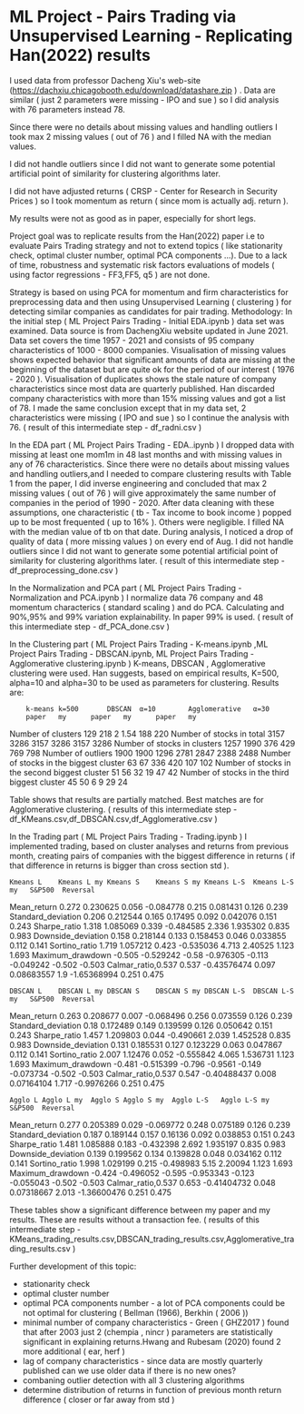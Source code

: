 ﻿# ML Project - Pairs Trading via Unsupervised Learning - Replicating Han(2022) results
I used data from professor Dacheng Xiu's web-site (https://dachxiu.chicagobooth.edu/download/datashare.zip ) . Data are similar ( just 2 parameters were missing - IPO and sue ) so I did analysis with 76 parameters instead 78.

Since there were no details about missing values and handling outliers I took max 2 missing values ( out of 76 ) and I filled NA with the median values.

I did not handle outliers since I did not want to generate some potential artificial point of similarity for clustering algorithms later.

I did not have adjusted returns (  CRSP - Center for Research in Security Prices ) so I took momentum as return ( since mom is actually adj. return ).  

My results were not as good as in paper, especially for short legs. 


Project goal was to replicate results from the Han(2022) paper i.e to evaluate Pairs Trading strategy and not to extend topics ( like stationarity check, optimal cluster number, optimal PCA components  ...). Due to a lack of time, robustness and systematic risk factors evaluations of models ( using factor regressions - FF3,FF5, q5 ) are not done.

Strategy is based on using PCA for momentum and firm characteristics for preprocessing data and then using Unsupervised Learning ( clustering ) for detecting similar companies as candidates for pair trading. 
Methodology:
In the initial step ( ML Project Pairs Trading - Initial EDA.ipynb ) data set was examined. Data source is from DachengXiu website updated  in June 2021. Data set covers the time 1957 - 2021 and consists of 95 company characteristics of 1000 - 8000 companies. Visualisation of missing values shows expected behavior that significant amounts of data are missing at the beginning of the dataset but are quite ok for the period of our interest ( 1976 - 2020 ). Visualisation of duplicates shows the stale nature of company characteristics since most data are quarterly published. Han discarded company characteristics with more than 15% missing values and got a list of 78. I made the same conclusion except that in my data set, 2 characteristics were missing ( IPO and sue ) so I continue the analysis with 76. ( result of this intermediate step - df_radni.csv )

In the EDA part ( ML Project Pairs Trading - EDA..ipynb ) I dropped data with missing at least one mom1m in 48 last months and with missing values in any of 76 characteristics. Since there were no details about missing values and handling outliers,and I needed to compare clustering results with Table 1 from the paper, I did inverse engineering and concluded that max 2 missing values ( out of 76 ) will give approximately the same number of companies in the period of 1990 - 2020. After data cleaning with these assumptions, one characteristic ( tb - Tax income to book income ) popped up to be most frequented ( up to 16% ). Others were negligible. I filled NA with the median value of tb on that date. During analysis, I noticed a drop of quality of data ( more missing values ) on every end of Aug. I did not handle outliers since I did not want to generate some potential artificial point of similarity for clustering algorithms later.
( result of this intermediate step - df_preprocessing_done.csv )

In the Normalization and PCA part ( ML Project Pairs Trading - Normalization and PCA.ipynb ) I normalize data 76 company and 48 momentum characterics ( standard scaling ) and do PCA. Calculating and 90%,95% and 99% variation explainability. In paper 99% is used. ( result of this intermediate step - df_PCA_done.csv )

In the Clustering part ( ML Project Pairs Trading - K-means.ipynb ,ML Project Pairs Trading - DBSCAN.ipynb, ML Project Pairs Trading - Agglomerative clustering.ipynb  ) K-means, DBSCAN ,  Agglomerative clustering were used. Han suggests, based on empirical results, K=500, alpha=10 and alpha=30 to be used as parameters for clustering. Results are:

		k-means	k=500		DBSCAN	α=10		Agglomerative	α=30
		paper	my		paper	my		paper	my
Number of clusters		129	218		2	1.54		188	220
Number of stocks in total		3157	3286		3157	3286		3157	3286
Number of stocks in clusters		1257	1990		376	429		769	798
Number of outliers 1900		1900	1296		2781	2847		2388	2488
Number of stocks in the biggest cluster		63	67		336	420		107	102
Number of stocks in the second biggest cluster		51	56		32	19		47	42
Number of stocks in the third biggest cluster		45	50		6	9		29	24

Table shows that results are partially matched. Best matches are for Agglomerative clustering. ( results of this intermediate step - df_KMeans.csv,df_DBSCAN.csv,df_Agglomerative.csv )

In the Trading part ( ML Project Pairs Trading - Trading.ipynb ) I implemented trading, based on cluster analyses and returns from previous month, creating pairs of companies with the biggest difference in returns ( if that difference in returns is bigger than cross section std ).

	Kmeans L	Kmeans L my	Kmeans S	Kmeans S my	Kmeans L-S	Kmeans L-S my	S&P500	Reversal
Mean_return	0.272	0.230625	0.056	-0.084778	0.215	0.081431	0.126	0.239
Standard_deviation	0.206	0.212544	0.165	0.17495	0.092	0.042076	0.151	0.243
Sharpe_ratio	1.318	1.085069	0.339	-0.484585	2.336	1.935302	0.835	0.983
Downside_deviation	0.158	0.218144	0.133	0.158453	0.046	0.033855	0.112	0.141
Sortino_ratio	1.719	1.057212	0.423	-0.535036	4.713	2.40525	1.123	1.693
Maximum_drawdown	-0.505	-0.529242	-0.58	-0.976305	-0.113	-0.049242	-0.502	-0.503
Calmar_ratio,0.537	0.537	-0.43576474	0.097	0.08683557	1.9	-1.65368994	0.251	0.475


	DBSCAN L	DBSCAN L my	DBSCAN S	DBSCAN S my	DBSCAN L-S	DBSCAN L-S my	S&P500	Reversal
Mean_return	0.263	0.208677	0.007	-0.068496	0.256	0.073559	0.126	0.239
Standard_deviation	0.18	0.172489	0.149	0.139599	0.126	0.050642	0.151	0.243
Sharpe_ratio	1.457	1.209803	0.044	-0.490661	2.039	1.452528	0.835	0.983
Downside_deviation	0.131	0.185531	0.127	0.123229	0.063	0.047867	0.112	0.141
Sortino_ratio	2.007	1.12476	0.052	-0.555842	4.065	1.536731	1.123	1.693
Maximum_drawdown	-0.481	-0.515399	-0.796	-0.9561	-0.149	-0.073734	-0.502	-0.503
Calmar_ratio,0.537	0.547	-0.40488437	0.008	0.07164104	1.717	-0.9976266	0.251	0.475


	Agglo L	Agglo L my	Agglo S	Agglo S my	Agglo L-S	Agglo L-S my	S&P500	Reversal
Mean_return	0.277	0.205389	0.029	-0.069772	0.248	0.075189	0.126	0.239
Standard_deviation	0.187	0.189144	0.157	0.16136	0.092	0.038853	0.151	0.243
Sharpe_ratio	1.481	1.085888	0.183	-0.432398	2.692	1.935197	0.835	0.983
Downside_deviation	0.139	0.199562	0.134	0.139828	0.048	0.034162	0.112	0.141
Sortino_ratio	1.998	1.029199	0.215	-0.498983	5.15	2.20094	1.123	1.693
Maximum_drawdown	-0.424	-0.496052	-0.595	-0.953343	-0.123	-0.055043	-0.502	-0.503
Calmar_ratio,0.537	0.653	-0.41404732	0.048	0.07318667	2.013	-1.36600476	0.251	0.475


These tables show a significant difference between my paper and my results. These are results without a transaction fee.
( results of this intermediate step - KMeans_trading_results.csv,DBSCAN_trading_results.csv,Agglomerative_trading_results.csv )

Further development of this topic:
-  stationarity check
- optimal cluster number 
- optimal PCA components number - a lot of PCA components could be not optimal for clustering ( Bellman (1966), Berkhin ( 2006 ))
- minimal number of company characteristics - Green ( GHZ2017 ) found that after 2003 just 2 (chempia , nincr ) parameters are statistically significant in explaining returns.Hwang and Rubesam (2020) found 2 more additional  ( ear, herf )  
- lag of company characteristics - since data are mostly quarterly published can we use older data if there is no new ones?
- combaning outlier detection with all 3 clustering algorithms
- determine distribution of returns in function of previous month return difference ( closer or far away from std )



